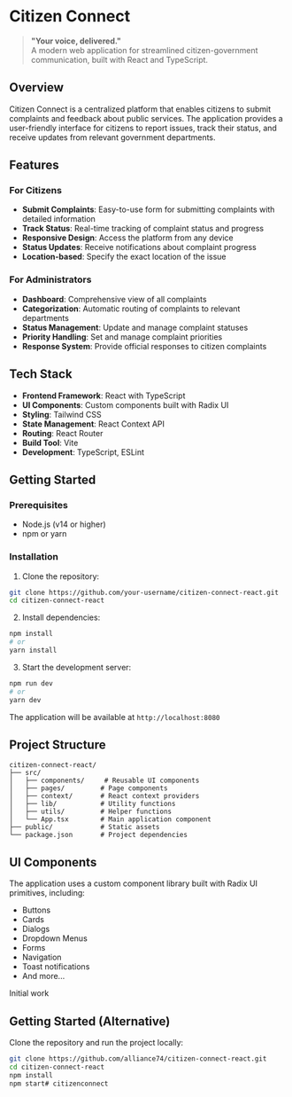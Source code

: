 # Citizen Connect

> **"Your voice, delivered."**  
> A modern web application for streamlined citizen-government communication, built with React and TypeScript.

## Overview

Citizen Connect is a centralized platform that enables citizens to submit complaints and feedback about public services. The application provides a user-friendly interface for citizens to report issues, track their status, and receive updates from relevant government departments.

## Features

### For Citizens
- **Submit Complaints**: Easy-to-use form for submitting complaints with detailed information
- **Track Status**: Real-time tracking of complaint status and progress
- **Responsive Design**: Access the platform from any device
- **Status Updates**: Receive notifications about complaint progress
- **Location-based**: Specify the exact location of the issue

### For Administrators
- **Dashboard**: Comprehensive view of all complaints
- **Categorization**: Automatic routing of complaints to relevant departments
- **Status Management**: Update and manage complaint statuses
- **Priority Handling**: Set and manage complaint priorities
- **Response System**: Provide official responses to citizen complaints

## Tech Stack

- **Frontend Framework**: React with TypeScript
- **UI Components**: Custom components built with Radix UI
- **Styling**: Tailwind CSS
- **State Management**: React Context API
- **Routing**: React Router
- **Build Tool**: Vite
- **Development**: TypeScript, ESLint

## Getting Started

### Prerequisites
- Node.js (v14 or higher)
- npm or yarn

### Installation

1. Clone the repository:
```bash
git clone https://github.com/your-username/citizen-connect-react.git
cd citizen-connect-react
```

2. Install dependencies:
```bash
npm install
# or
yarn install
```

3. Start the development server:
```bash
npm run dev
# or
yarn dev
```

The application will be available at `http://localhost:8080`

## Project Structure

```
citizen-connect-react/
├── src/
│   ├── components/     # Reusable UI components
│   ├── pages/         # Page components
│   ├── context/       # React context providers
│   ├── lib/           # Utility functions
│   ├── utils/         # Helper functions
│   └── App.tsx        # Main application component
├── public/            # Static assets
└── package.json       # Project dependencies
```

## UI Components

The application uses a custom component library built with Radix UI primitives, including:
- Buttons
- Cards
- Dialogs
- Dropdown Menus
- Forms
- Navigation
- Toast notifications
- And more...

Initial work



## Getting Started (Alternative)

Clone the repository and run the project locally:

```bash
git clone https://github.com/alliance74/citizen-connect-react.git
cd citizen-connect-react
npm install
npm start#   c i t i z e n c o n n e c t  
 
